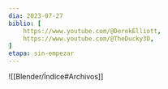 ```yaml
---
dia: 2023-07-27
biblio: [
	https://www.youtube.com/@DerekElliott,
	https://www.youtube.com/@TheDucky3D,
]
etapa: sin-empezar
---
```










![[Blender/Índice#Archivos]]